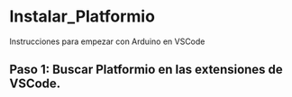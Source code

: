 # Instalar_Platformio
Instrucciones para empezar con Arduino en VSCode

## Paso 1: Buscar Platformio en las extensiones de VSCode.
